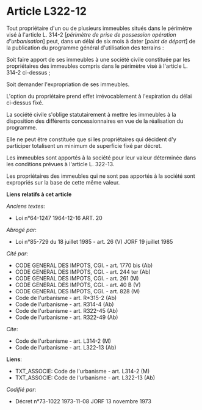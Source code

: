 # Article L322-12

Tout propriétaire d'un ou de plusieurs immeubles situés dans le périmètre visé à l'article L. 314-2 [*périmètre de prise de
possession opération d'urbanisation*] peut, dans un délai de six mois à dater [*point de départ*] de la publication du
programme général d'utilisation des terrains :

Soit faire apport de ses immeubles à une société civile constituée par les propriétaires des immeubles compris dans le
périmètre visé à l'article L. 314-2 ci-dessus ;

Soit demander l'expropriation de ses immeubles.

L'option du propriétaire prend effet irrévocablement à l'expiration du délai ci-dessus fixé.

La société civile s'oblige statutairement à mettre les immeubles à la disposition des différents concessionnaires en vue de
la réalisation du programme.

Elle ne peut être constituée que si les propriétaires qui décident d'y participer totalisent un minimum de superficie fixé
par décret.

Les immeubles sont apportés à la société pour leur valeur déterminée dans les conditions prévues à l'article L. 322-13.

Les propriétaires des immeubles qui ne sont pas apportés à la société sont expropriés sur la base de cette même valeur.

**Liens relatifs à cet article**

_Anciens textes_:

  - Loi n°64-1247 1964-12-16 ART. 20

_Abrogé par_:

  - Loi n°85-729 du 18 juillet 1985 - art. 26 (V) JORF 19 juillet 1985

_Cité par_:

  - CODE GENERAL DES IMPOTS, CGI. - art. 1770 bis (Ab)
  - CODE GENERAL DES IMPOTS, CGI. - art. 244 ter (Ab)
  - CODE GENERAL DES IMPOTS, CGI. - art. 261 (M)
  - CODE GENERAL DES IMPOTS, CGI. - art. 40 B (V)
  - CODE GENERAL DES IMPOTS, CGI. - art. 828 (M)
  - Code de l'urbanisme - art. R*315-2 (Ab)
  - Code de l'urbanisme - art. R314-4 (Ab)
  - Code de l'urbanisme - art. R322-45 (Ab)
  - Code de l'urbanisme - art. R322-49 (Ab)

_Cite_:

  - Code de l'urbanisme - art. L314-2 (M)
  - Code de l'urbanisme - art. L322-13 (Ab)

**Liens**:

  - TXT_ASSOCIE: Code de l'urbanisme - art. L314-2 (M)
  - TXT_ASSOCIE: Code de l'urbanisme - art. L322-13 (Ab)

_Codifié par_:

  - Décret n°73-1022 1973-11-08 JORF 13 novembre 1973
